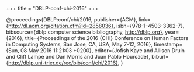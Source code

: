 +++
title = "DBLP-conf-chi-2016"
+++

@proceedings{DBLP:conf/chi/2016,
   publisher={ACM},
   link={http://dl.acm.org/citation.cfm?id=2858036},
   isbn={978-1-4503-3362-7},
   bibsource={dblp computer science bibliography, http://dblp.org},
   year={2016},
   title={Proceedings of the 2016 {CHI} Conference on Human Factors in Computing
Systems, San Jose, CA, USA, May 7-12, 2016},
   timestamp={Sun, 08 May 2016 11:21:03 +0200},
   editor={Jofish Kaye and
Allison Druin and
Cliff Lampe and
Dan Morris and
Juan Pablo Hourcade},
   biburl={http://dblp.uni-trier.de/rec/bib/conf/chi/2016},
}
